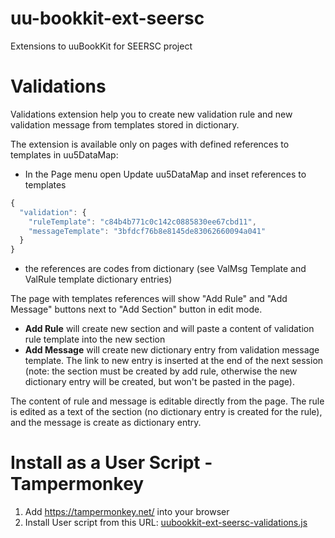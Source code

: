 # uu-bookkit-ext-seersc
Extensions to uuBookKit for SEERSC project

# Validations
Validations extension help you to create new validation rule and new validation message from templates stored in dictionary.

The extension is available only on pages with defined references to templates in uu5DataMap:
- In the Page menu open Update uu5DataMap and inset references to templates
```javascript
{
  "validation": {
    "ruleTemplate": "c84b4b771c0c142c0885830ee67cbd11",
    "messageTemplate": "3bfdcf76b8e8145de83062660094a041"
  }
}
```
- the references are codes from dictionary (see ValMsg Template and ValRule template dictionary entries)

The page with templates references will show "Add Rule" and "Add Message" buttons next to "Add Section" button in edit mode.
- **Add Rule** will create new section and will paste a content of validation rule template into the new section
- **Add Message** will create new dictionary entry from validation message template. The link to new entry is inserted at the end of the next session (note: the section must be created by add rule, otherwise the new dictionary entry will be created, but won't be pasted in the page).

The content of rule and message is editable directly from the page. The rule is edited as a text of the section (no dictionary entry is created for the rule), and the message is create as dictionary entry.

# Install as a User Script - Tampermonkey
1. Add https://tampermonkey.net/ into your browser
2. Install User script from this URL: [uubookkit-ext-seersc-validations.js](https://github.com/uubookkitext/uu-bookkit-ext-seersc/raw/master/uubookkit-ext-seersc-validations.js)
